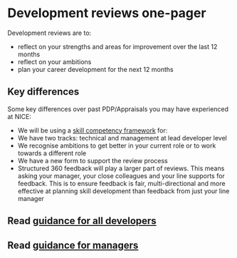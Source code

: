 
# Development reviews one-pager

Development reviews are to:
* reflect on your strengths and areas for improvement over the last 12 months  
* reflect on your ambitions
* plan your career development for the next 12 months 

## Key differences
Some key differences over past PDP/Appraisals you may have experienced at NICE: 

* We will be using a [skill competency framework](../skill-framework/skill-framework.md) for:
* We have two tracks: technical and management at lead developer level
* We recognise ambitions to get better in your current role or to work towards a different role
* We have a new form to support the review process
* Structured 360 feedback will play a larger part of reviews.  This means asking your manager, your close colleagues and your line supports for feedback.  This is to ensure feedback is fair, multi-directional and more effective at planning skill development than feedback from just your line manager

## Read [guidance for all developers](guidance-for-developers.md)

## Read [guidance for managers](guidance-for-managers.md)
  
